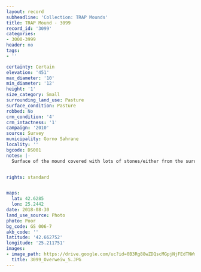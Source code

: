 ```yaml
---
layout: record
subheadline: 'Collection: TRAP Mounds'
title: TRAP Mound - 3099
record_id: '3099'
categories:
- 3000-3999
header: no
tags:
- ''

certainty: Certain
elevation: '451'
max_diameter: '10'
min_diameter: '12'
height: '1'
size_category: Small
surrounding_land_use: Pasture
surface_condition: Pasture
robbed: No
crm_condition: '4'
crm_intactness: '1'
campaign: '2010'
source: Survey
municipality: Gorno Sahrane
locality: ''
bgcode: DS001
notes: |-
  Surface of the mound covered with lots of stones/either from the surrounding pasture or from the mound.


rights: standard


maps:
  lat: 42.6285
  lon: 25.2442
date: 2018-08-30
land_use_source: Photo
photo: Poor
bg_code: GS 006-7
akb_code: ''
latitude: '42.662752'
longitude: '25.211751'
images:
- image_path: https://drive.google.com/uc?id=0B3Rg88wZDQscMGpjNjFEdTNWdTQ
  title: 3099_Overweiw_S.JPG
---
```

